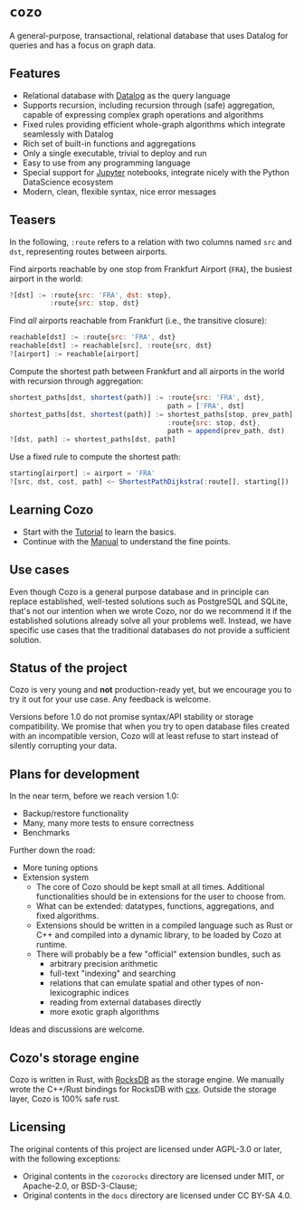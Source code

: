 # `cozo`

A general-purpose, transactional, relational database
that uses Datalog for queries and has a focus on graph data.

## Features

* Relational database with [Datalog](https://en.wikipedia.org/wiki/Datalog) as the query language
* Supports recursion, including recursion through (safe) aggregation, capable of expressing complex graph operations and algorithms
* Fixed rules providing efficient whole-graph algorithms which integrate seamlessly with Datalog
* Rich set of built-in functions and aggregations
* Only a single executable, trivial to deploy and run
* Easy to use from any programming language
* Special support for [Jupyter](https://jupyter.org/) notebooks, integrate nicely with the Python DataScience ecosystem 
* Modern, clean, flexible syntax, nice error messages

## Teasers

In the following, `:route` refers to a relation with two columns named `src` and `dst`, 
representing routes between airports.

Find airports reachable by one stop from Frankfurt Airport (`FRA`), the busiest airport in the world:

```js
?[dst] := :route{src: 'FRA', dst: stop}, 
          :route{src: stop, dst}
```

Find _all_ airports reachable from Frankfurt (i.e., the transitive closure):

```js
reachable[dst] := :route{src: 'FRA', dst}
reachable[dst] := reachable[src], :route{src, dst}
?[airport] := reachable[airport]
```

Compute the shortest path between Frankfurt and all airports in the world with recursion through aggregation:

```js
shortest_paths[dst, shortest(path)] := :route{src: 'FRA', dst},
                                       path = ['FRA', dst]
shortest_paths[dst, shortest(path)] := shortest_paths[stop, prev_path], 
                                       :route{src: stop, dst},
                                       path = append(prev_path, dst)
?[dst, path] := shortest_paths[dst, path]
```

Use a fixed rule to compute the shortest path:

```js
starting[airport] := airport = 'FRA'
?[src, dst, cost, path] <~ ShortestPathDijkstra(:route[], starting[])
```

## Learning Cozo

* Start with the [Tutorial](https://cozodb.github.io/current/tutorial.html) to learn the basics.
* Continue with the [Manual](https://cozodb.github.io/current/manual/) to understand the fine points.


## Use cases

Even though Cozo is a general purpose database and 
in principle can replace established, well-tested solutions such as PostgreSQL and SQLite,
that's not our intention when we wrote Cozo, 
nor do we recommend it if the established solutions already solve all your problems well.
Instead, we have specific use cases that the traditional databases do not provide
a sufficient solution.

## Status of the project

Cozo is very young and **not** production-ready yet, 
but we encourage you to try it out for your use case.
Any feedback is welcome.

Versions before 1.0 do not promise syntax/API stability or storage compatibility.
We promise that when you try to open database files created with an incompatible version,
Cozo will at least refuse to start instead of silently corrupting your data.

## Plans for development

In the near term, before we reach version 1.0:

* Backup/restore functionality
* Many, many more tests to ensure correctness
* Benchmarks

Further down the road:

* More tuning options
* Extension system
  * The core of Cozo should be kept small at all times. Additional functionalities should be in extensions for the user to choose from. 
  * What can be extended: datatypes, functions, aggregations, and fixed algorithms.
  * Extensions should be written in a compiled language such as Rust or C++ and compiled into a dynamic library, to be loaded by Cozo at runtime.
  * There will probably be a few "official" extension bundles, such as
    * arbitrary precision arithmetic
    * full-text "indexing" and searching
    * relations that can emulate spatial and other types of non-lexicographic indices
    * reading from external databases directly
    * more exotic graph algorithms

Ideas and discussions are welcome.

## Cozo's storage engine

Cozo is written in Rust, with [RocksDB](http://rocksdb.org/) as the storage engine.
We manually wrote the C++/Rust bindings for RocksDB with [cxx](https://cxx.rs/). 
Outside the storage layer, Cozo is 100% safe rust.

## Licensing

The original contents of this project are licensed under AGPL-3.0 or later, with the following exceptions:

* Original contents in the `cozorocks` directory are licensed under MIT, or Apache-2.0, or BSD-3-Clause;
* Original contents in the `docs` directory are licensed under CC BY-SA 4.0.